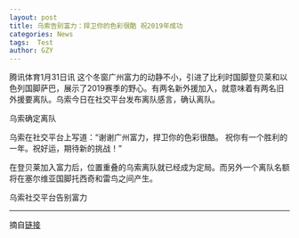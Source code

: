 ```yaml
---
layout: post
title: 乌索告别富力：捍卫你的色彩很酷 祝2019年成功
categories: News
tags:  Test
author: GZY
---
```


腾讯体育1月31日讯 这个冬窗广州富力的动静不小，引进了比利时国脚登贝莱和以色列国脚萨巴，展示了2019赛季的野心。有两名新外援加入，就意味着有两名旧外援要离队。乌索今日在社交平台发布离队感言，确认离队。

乌索确定离队

乌索在社交平台上写道：“谢谢广州富力，捍卫你的色彩很酷。 祝你有一个胜利的一年。祝好运，期待新的挑战！”

在登贝莱加入富力后，位置重叠的乌索离队就已经成为定局。而另外一个离队名额将在塞尔维亚国脚托西奇和雷鸟之间产生。

乌索社交平台告别富力

*****

摘自[链接](http://sports.qq.com/a/20190131/005987.htm)